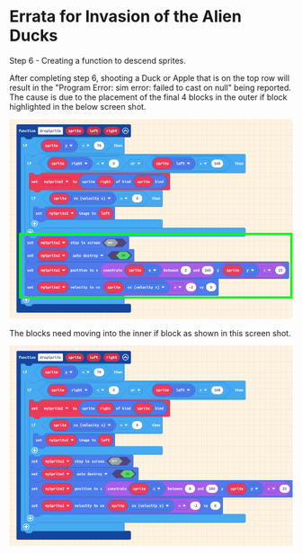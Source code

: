 # Errata for Invasion of the Alien Ducks

Step 6 - Creating a function to descend sprites.

After completing step 6, shooting a Duck or Apple that is on the top row will
result in the "Program Error: sim error: failed to cast on null" being reported. The cause is due to the placement of the final 4 blocks in the outer if block highlighted in the below screen shot.

![screen shot](img/arcade/blocks/stage-3/ducks/incorrect-code.png)

The blocks need moving into the inner if block as shown in this screen shot.

![screen shot](img/arcade/blocks/stage-3/ducks/correct-code.png)
